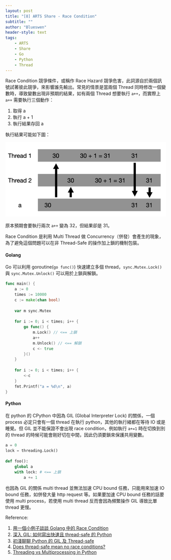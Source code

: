 ```yaml
---
layout: post
title: "[8] ARTS Share - Race Condition"
subtitle: ""
author: "Blueswen"
header-style: text
tags:
    - ARTS
    - Share
    - Go
    - Python
    - Thread
---
```


Race Condition 競爭條件，或稱作 Race Hazard 競爭危害，此詞源自於兩個訊號試著彼此競爭，來影響誰先輸出。常見的情景是當兩個 Thread 同時修改一個變數時，導致變數出現非預期的結果，如有兩個 Thread 想要執行 ```a++```，而實際上 ```a++``` 需要執行三個動作：

1. 取得 a
2. 執行 a + 1
3. 執行結果存回 a

執行結果可能如下圖：

![Race Condition](/img/in-post/2020-06-05-race-condition/rece-condition.png)

原本預期會要執行兩次 ```a++``` 變為 32，但結果卻是 31。

Race Condition 是利用 Multi Thread 做 Concurrency（併發）會產生的現象，為了避免這個問題可以在非 Thread-Safe 的操作加上鎖的機制包裝。

#### Golang

Go 可以利用 goroutine(```go func()```) 快速建立多個 thread，```sync.Mutex.Lock()``` 與 ```sync.Mutex.Unlock()``` 可以用於上鎖與解鎖。

```go
func main() {
    a := 0
    times := 10000
    c := make(chan bool)

    var m sync.Mutex

    for i := 0; i < times; i++ {
        go func() {
            m.Lock() // <== 上鎖
            a++
            m.Unlock() // <== 解鎖
            c <- true
        }()
    }

    for i := 0; i < times; i++ {
        <-c
    }
    fmt.Printf("a = %d\n", a)
}
```

#### Python

在 python 的 CPython 中因為 GIL (Global Interpreter Lock) 的關係，一個 process 必定只會有一個 thread 在執行 python，其他的執行緒都在等待 IO 或是睡覺。但 GIL 並不能保證不會出現 race condition，例如執行 ```a+=1``` 時在切換到別的 thread 的時候可能會剛好切在中間，因此仍須要鎖來保護共用變數。

```python
a = 0
lock = threading.Lock()

def foo():
    global a
    with lock: # <== 上鎖
        a += 1
```

也因為 GIL 的關係 multi thread 並無法加速 CPU bound 任務，只能用來加速 IO bound 任務，如併發大量 http request 等。如果要加速 CPU bound 任務的話要使用 multi process，若使用 multi thread 反而會因為頻繁操作 GIL 導致比單 thread 更慢。

Reference:

1. [用一個小例子談談 Golang 中的 Race Condition](https://larrylu.blog/race-condition-in-golang-c49a6e242259)
2. [深入 GIL: 如何寫出快速且 thread-safe 的 Python](https://blog.louie.lu/2017/05/19/%E6%B7%B1%E5%85%A5-gil-%E5%A6%82%E4%BD%95%E5%AF%AB%E5%87%BA%E5%BF%AB%E9%80%9F%E4%B8%94-thread-safe-%E7%9A%84-python-grok-the-gil-how-to-write-fast-and-thread-safe-python/)
3. [初淺聊聊 Python 的 GIL 及 Thread-safe](https://blog.gcos.me/post/2019-11-26_python-gil-and-thread-safe/)
4. [Does thread-safe mean no race conditions?](https://stackoverflow.com/questions/58720109/does-thread-safe-mean-no-race-conditions)
5. [Threading vs Multiprocessing in Python](https://medium.com/practo-engineering/threading-vs-multiprocessing-in-python-7b57f224eadb)
